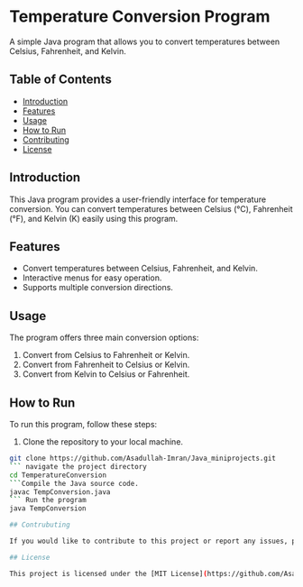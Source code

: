 # Temperature Conversion Program

A simple Java program that allows you to convert temperatures between Celsius, Fahrenheit, and Kelvin.

## Table of Contents

- [Introduction](#introduction)
- [Features](#features)
- [Usage](#usage)
- [How to Run](#how-to-run)
- [Contributing](#contributing)
- [License](#license)

## Introduction

This Java program provides a user-friendly interface for temperature conversion. You can convert temperatures between Celsius (°C), Fahrenheit (°F), and Kelvin (K) easily using this program.

## Features

- Convert temperatures between Celsius, Fahrenheit, and Kelvin.
- Interactive menus for easy operation.
- Supports multiple conversion directions.

## Usage

The program offers three main conversion options:

1. Convert from Celsius to Fahrenheit or Kelvin.
2. Convert from Fahrenheit to Celsius or Kelvin.
3. Convert from Kelvin to Celsius or Fahrenheit.

## How to Run

To run this program, follow these steps:

1. Clone the repository to your local machine.

````bash
git clone https://github.com/Asadullah-Imran/Java_miniprojects.git
``` navigate the project directory
cd TemperatureConversion
```Compile the Java source code.
javac TempConversion.java
``` Run the program
java TempConversion

## Contrubuting

If you would like to contribute to this project or report any issues, please feel free to open an issue or create a pull request. Contributions are always welcome!

## License

This project is licensed under the [MIT License](https://github.com/Asadullah-Imran/Java_miniprojects/blob/main/LICENSE).
````

